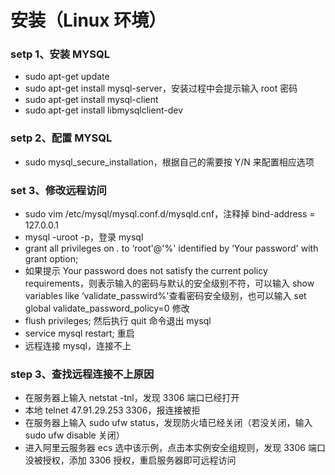 # 安装（Linux 环境）

### setp 1、安装 MYSQL

- sudo apt-get update
- sudo apt-get install mysql-server，安装过程中会提示输入 root 密码
- sudo apt-get install mysql-client
- sudo apt-get install libmysqlclient-dev

### setp 2、配置 MYSQL

- sudo mysql_secure_installation，根据自己的需要按 Y/N 来配置相应选项

### set 3、修改远程访问

- sudo vim /etc/mysql/mysql.conf.d/mysqld.cnf，注释掉 bind-address = 127.0.0.1
- mysql -uroot -p，登录 mysql
- grant all privileges on _._ to ‘root'@'%' identified by ‘Your password' with grant option;
- 如果提示 Your password does not satisfy the current policy requirements，则表示输入的密码与默认的安全级别不符，可以输入 show variables like ‘validate_passwird%'查看密码安全级别，也可以输入 set global validate_password_policy=0 修改
- flush privileges; 然后执行 quit 命令退出 mysql
- service mysql restart; 重启
- 远程连接 mysql，连接不上

### step 3、查找远程连接不上原因

- 在服务器上输入 netstat -tnl，发现 3306 端口已经打开
- 本地 telnet 47.91.29.253 3306，报连接被拒
- 在服务器上输入 sudo ufw status，发现防火墙已经关闭（若没关闭，输入 sudo ufw disable 关闭）
- 进入阿里云服务器 ecs 选中该示例，点击本实例安全组规则，发现 3306 端口没被授权，添加 3306 授权，重启服务器即可远程访问
